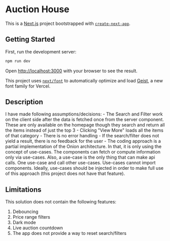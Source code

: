 # Auction House

This is a [Next.js](https://nextjs.org) project bootstrapped with [`create-next-app`](https://nextjs.org/docs/app/api-reference/cli/create-next-app).

## Getting Started

First, run the development server:

```bash
npm run dev
```

Open [http://localhost:3000](http://localhost:3000) with your browser to see the result.

This project uses [`next/font`](https://nextjs.org/docs/app/building-your-application/optimizing/fonts) to automatically optimize and load [Geist](https://vercel.com/font), a new font family for Vercel.

## Description

I have made following assumptions/decisions:
    - The Search and Filter work on the client side after the data is fetched once from the server component. These are only available on the homepage though they search and return all the items instead of just the top 3
    - Clicking "View More" loads all the items of that category
    - There is no error handling
    - If the search/filter does not yield a result, there is no feedback for the user
    - The coding approach is a partial implementation of the Onion architecture. In that, it is only using the concept of use-cases. The components can fetch or compute information only via use-cases. Also, a use-case is the only thing that can make api calls. One use-case and call other use-cases. Use-cases cannot import components. Ideally, use-cases should be injected in order to make full use of this approach (this project does not have that feature). 

## Limitations

This solution does not contain the following features:

1. Debouncing
2. Price range filters
3. Dark mode
4. Live auction countdown
5. The app does not provide a way to reset search/filters

